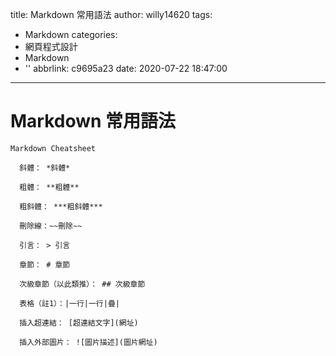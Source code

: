 title: Markdown 常用語法
author: willy14620
tags:
  - Markdown
categories:
  - 網頁程式設計
  - Markdown
  - ''
abbrlink: c9695a23
date: 2020-07-22 18:47:00
---
# Markdown 常用語法

<!-- more -->

```markdowm
Markdown Cheatsheet
  
  斜體： *斜體* 
  
  粗體： **粗體** 
  
  粗斜體： ***粗斜體*** 
  
  刪除線：~~刪除~~ 
  
  引言： > 引言 
  
  章節： # 章節
  
  次級章節（以此類推）： ## 次級章節
  
  表格（註1）：|一行|一行|疊|
  
  插入超連結： [超連結文字](網址) 
  
  插入外部圖片： ![圖片描述](圖片網址) 

```